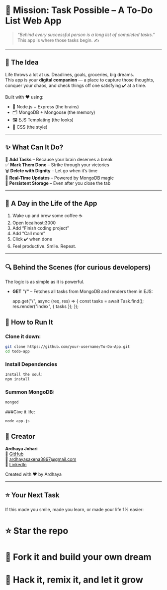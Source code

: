 # 🚀 Mission: Task Possible – A To-Do List Web App

> _“Behind every successful person is a long list of completed tasks.”_  
> This app is where those tasks begin. ✍️

---

## 🎯 The Idea

Life throws a lot at us. Deadlines, goals, groceries, big dreams.  
This app is your **digital companion** — a place to capture those thoughts, conquer your chaos, and check things off one satisfying ✔️ at a time.

Built with ❤️ using:

- 🧠 Node.js + Express (the brains)
- 🗂 MongoDB + Mongoose (the memory)
- 🖼 EJS Templating (the looks)
- 🎨 CSS (the style)

---

## ✨ What Can It Do?

📌 **Add Tasks** – Because your brain deserves a break  
✅ **Mark Them Done** – Strike through your victories  
🗑️ **Delete with Dignity** – Let go when it’s time  
🔄 **Real-Time Updates** – Powered by MongoDB magic  
💾 **Persistent Storage** – Even after you close the tab

---

## 🌈 A Day in the Life of the App

1. Wake up and brew some coffee ☕
2. Open localhost:3000
3. Add “Finish coding project”
4. Add “Call mom”
5. Click ✔️ when done
6. Feel productive. Smile. Repeat.

---

## 🔍 Behind the Scenes (for curious developers)

The logic is as simple as it is powerful.

- **GET "/"** – Fetches all tasks from MongoDB and renders them in EJS:
  
  app.get("/", async (req, res) => {
    const tasks = await Task.find();
    res.render("index", { tasks });
  });

## 🔧 How to Run It
### Clone it down:
```bash
git clone https://github.com/your-username/To-Do-App.git
cd todo-app
```
### Install Dependencies
```bash
Install the soul:
npm install
```
### Summon MongoDB:
```bash
mongod
```
###Give it life:
```bash
node app.js
```
## 👤 Creator

**Ardhaya Johari**  
🔗 [GitHub](https://github.com/Ardhaya-Johari)  
📧 ardhayasaxena3897@gmail.com  
💼 [LinkedIn](https://www.linkedin.com/in/ardhaya-johari-819275321/)

Created with ❤️ by Ardhaya

---

## ⭐ Your Next Task
If this made you smile, made you learn, or made your life 1% easier:

# ⭐ Star the repo
# 🍴 Fork it and build your own dream
# 🧪 Hack it, remix it, and let it grow
